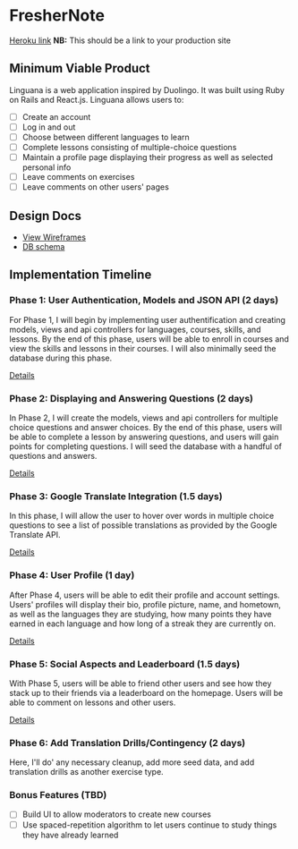 # FresherNote

[Heroku link][heroku] **NB:** This should be a link to your production site

[heroku]: http://linguana.co

## Minimum Viable Product

Linguana is a web application inspired by Duolingo. It was built using Ruby on Rails
and React.js. Linguana allows users to:

- [ ] Create an account
- [ ] Log in and out
- [ ] Choose between different languages to learn
- [ ] Complete lessons consisting of multiple-choice questions
- [ ] Maintain a profile page displaying their progress as well as selected personal info
- [ ] Leave comments on exercises
- [ ] Leave comments on other users' pages

## Design Docs
* [View Wireframes][view]
* [DB schema][schema]

[view]: ./docs/views.md
[schema]: ./docs/schema.md

## Implementation Timeline

### Phase 1: User Authentication, Models and JSON API (2 days) 

For Phase 1, I will begin by implementing user authentification and creating models, views and api controllers for languages, courses, skills, and lessons. By the end of this phase, users will be able to enroll in courses and view the skills and lessons in their courses. I will also minimally seed the database during this phase.

[Details][phase-one]

### Phase 2: Displaying and Answering Questions (2 days)

In Phase 2, I will create the models, views and api controllers for multiple choice questions and answer choices. By the end of this phase, users will be able to complete a lesson by answering questions, and users will gain points for completing questions. I will seed the database with a handful of questions and answers.


[Details][phase-two]

### Phase 3: Google Translate Integration (1.5 days)

In this phase, I will allow the user to hover over words in multiple choice questions to see a list of possible translations as provided by the Google Translate API.

[Details][phase-three]

### Phase 4: User Profile (1 day)

After Phase 4, users will be able to edit their profile and account settings. Users' profiles will display their bio, profile picture, name, and hometown, as well as the languages they are studying, how many points they have earned in each language and how long of a streak they are currently on.

[Details][phase-four]

### Phase 5: Social Aspects and Leaderboard (1.5 days)

With Phase 5, users will be able to friend other users and see how they stack up to their friends via a leaderboard on the homepage. Users will be able to comment on lessons and other users.

[Details][phase-five] 

### Phase 6: Add Translation Drills/Contingency (2 days)

Here, I'll do' any necessary cleanup, add more seed data, and add translation drills as another exercise type. 


### Bonus Features (TBD)
- [ ] Build UI to allow moderators to create new courses
- [ ] Use spaced-repetition algorithm to let users continue to study things they have already learned 

[phase-one]: ./docs/phases/phase1.md
[phase-two]: ./docs/phases/phase2.md
[phase-three]: ./docs/phases/phase3.md
[phase-four]: ./docs/phases/phase4.md
[phase-five]: ./docs/phases/phase5.md
